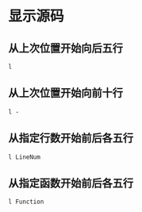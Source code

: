 # 显示源码

## 从上次位置开始向后五行

    l

## 从上次位置开始向前十行

    l -

## 从指定行数开始前后各五行

    l LineNum

## 从指定函数开始前后各五行

    l Function
